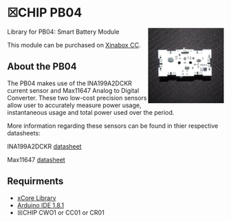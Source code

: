 # ☒CHIP PB04
<img src="extras/PB04.png" width="35%" height="auto" align="right">
Library for PB04: Smart Battery Module

This module can be purchased on [Xinabox CC](https://xinabox.cc/products/PB04/).

## About the PB04
The PB04 makes use of the INA199A2DCKR current sensor and Max11647 Analog to Digital Converter. These two low-cost precision sensors allow user to accurately measure power usage, instantaneous usage and total power used over the period.

More information regarding these sensors can be found in thier respective datasheets:

INA199A2DCKR [datasheet](http://www.ti.com/lit/ds/symlink/ina199.pdf)

Max11647 [datasheet](https://datasheets.maximintegrated.com/en/ds/MAX11646-MAX11647.pdf)

## Requirments
  - [xCore Library](https://github.com/xinabox/xCore)
  - [Arduino IDE 1.8.1](https://www.arduino.cc/en/main/software)
  - ☒CHIP CWO1 or CC01 or CR01
